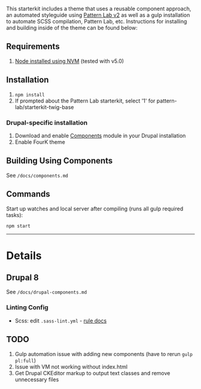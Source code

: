 This starterkit includes a theme that uses a reusable component approach, an automated styleguide using [Pattern Lab v2](http://patternlab.io/) as well as a gulp installation to automate SCSS compilation, Pattern Lab, etc. Instructions for installing and building inside of the theme can be found below:

## Requirements

  1. [Node installed using NVM](https://github.com/creationix/nvm) (tested with v5.0)

## Installation

  1. `npm install`
  2. If prompted about the Pattern Lab starterkit, select '1' for pattern-lab/starterkit-twig-base 

### Drupal-specific installation

  1. Download and enable [Components](https://www.drupal.org/project/components) module in your Drupal installation
  2. Enable FourK theme

## Building Using Components

See `/docs/components.md`

## Commands

Start up watches and local server after compiling (runs all gulp required tasks):

```bash
npm start
```

---

# Details

## Drupal 8

See `/docs/drupal-components.md`

### Linting Config

- Scss: edit `.sass-lint.yml` - [rule docs](https://github.com/sasstools/sass-lint/tree/master/docs/rules)

## TODO

1. Gulp automation issue with adding new components (have to rerun `gulp pl:full`)
2. Issue with VM not working without index.html
3. Get Drupal CKEditor markup to output text classes and remove unnecessary files
